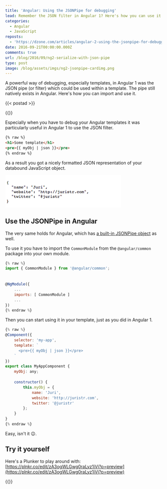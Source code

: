 ```yaml
---
title: 'Angular: Using the JSONPipe for debugging'
lead: Remember the JSON filter in Angular 1? Here's how you can use it in Angular
categories:
  - Angular
  - JavaScript
reposts:
  - 'https://dzone.com/articles/angular-2-using-the-jsonpipe-for-debugging'
date: 2016-09-21T00:00:00.000Z
comments: true
url: /blog/2016/09/ng2-serialize-with-json-pipe
type: post
image: /blog/assets/imgs/ng2-jsonpipe-cardimg.png
---
```


<div class="article-intro">
	A powerful way of debugging, especially templates, in Angular 1 was the JSON pipe (or filter) which could be used within a template. The pipe still natively exists in Angular. Here's how you can import and use it.
</div>

{{< postad >}}

{{<warn-notice message="$1" >}}
 

Especially when you have to debug your Angular templates it was particularly useful in Angular 1 to use the JSON filter.

```html
{% raw %}
<h1>Some template</h1>
<pre>{{ myObj | json }}</pre>
{% endraw %}
```

As a result you got a nicely formatted JSON representation of your databound JavaScript object.

![](/blog/assets/imgs/json-pipe-result.png)

## Use the JSONPipe in Angular

The very same holds for Angular, which has [a built-in JSONPipe object](https://angular.io/docs/ts/latest/api/common/index/JsonPipe-pipe.html) as well.

To use it you have to import the `CommonModule` from the `@angular/common` package into your own module.

```javascript
{% raw %}
import { CommonModule } from '@angular/common';


@NgModule({
    ...
    imports: [ CommonModule ]
    ...
})
{% endraw %}
```

Then you can start using it in your template, just as you did in Angular 1.

```javascript
{% raw %}
@Component({
    selector: 'my-app',
    template: `
      <pre>{{ myObj | json }}</pre>
    `
})
export class MyAppComponent {
    myObj: any;

    constructor() {
        this.myObj = {
            name: 'Juri',
            website: 'http://juristr.com',
            twitter: '@juristr'
        };
    }
}
{% endraw %}
```

Easy, isn't it :wink:.

## Try it yourself

Here's a Plunker to play around with: [https://plnkr.co/edit/zA3ogWLGwg0raLyz1iVj?p=preview](https://plnkr.co/edit/zA3ogWLGwg0raLyz1iVj?p=preview)

{{<plunker plunker_url="https://embed.plnkr.co/zA3ogWLGwg0raLyz1iVj/">}}
 

